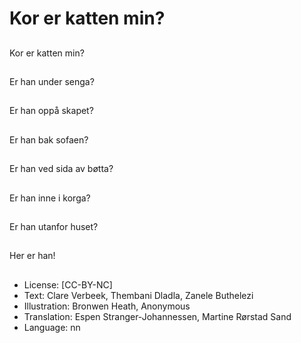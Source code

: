 # Kor er katten min?

##
Kor er katten min?

##
Er han under senga?

##
Er han oppå skapet?

##
Er han bak sofaen?

##
Er han ved sida av bøtta?

##
Er han inne i korga?

##
Er han utanfor huset?

##
Her er han!

##
* License: [CC-BY-NC]
* Text: Clare Verbeek, Thembani Dladla, Zanele Buthelezi
* Illustration: Bronwen Heath, Anonymous
* Translation: Espen Stranger-Johannessen, Martine Rørstad Sand
* Language: nn
